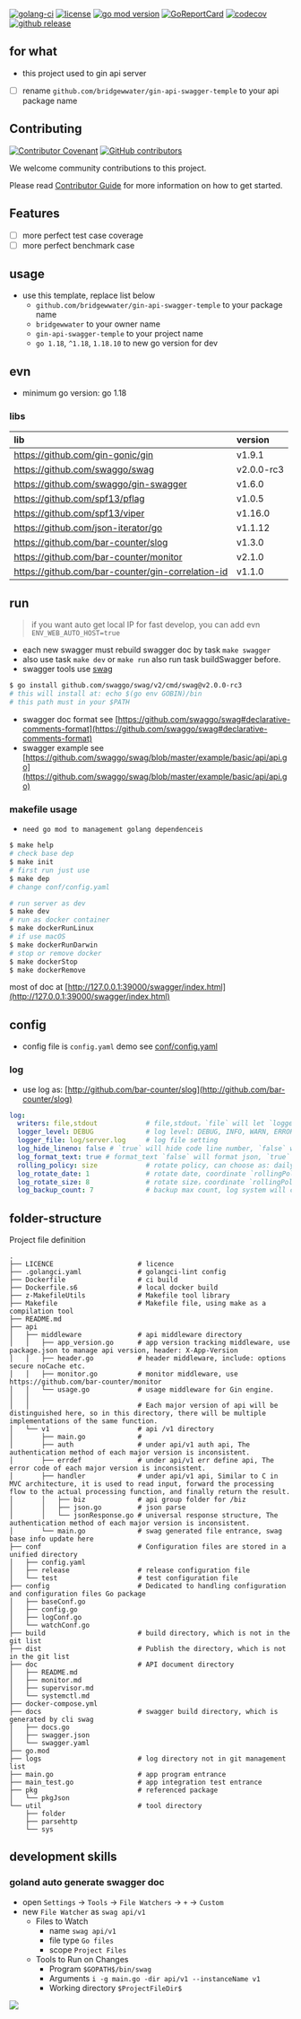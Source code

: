 [![golang-ci](https://github.com/bridgewwater/gin-api-swagger-temple/actions/workflows/golang-ci.yml/badge.svg)](https://github.com/bridgewwater/gin-api-swagger-temple/actions/workflows/golang-ci.yml)
[![license](https://img.shields.io/github/license/bridgewwater/gin-api-swagger-temple)](https://github.com/bridgewwater/gin-api-swagger-temple)
[![go mod version](https://img.shields.io/github/go-mod/go-version/bridgewwater/gin-api-swagger-temple?label=go.mod)](https://github.com/bridgewwater/gin-api-swagger-temple)
[![GoReportCard](https://goreportcard.com/badge/github.com/bridgewwater/gin-api-swagger-temple)](https://goreportcard.com/report/github.com/bridgewwater/gin-api-swagger-temple)
[![codecov](https://codecov.io/gh/bridgewwater/gin-api-swagger-temple/branch/main/graph/badge.svg)](https://codecov.io/gh/bridgewwater/gin-api-swagger-temple)
[![github release](https://img.shields.io/github/v/release/bridgewwater/gin-api-swagger-temple?style=social)](https://github.com/bridgewwater/gin-api-swagger-temple/releases)

## for what

- this project used to gin api server
- [ ] rename `github.com/bridgewwater/gin-api-swagger-temple` to your api package name

## Contributing

[![Contributor Covenant](https://img.shields.io/badge/contributor%20covenant-v1.4-ff69b4.svg)](.github/CONTRIBUTING_DOC/CODE_OF_CONDUCT.md)
[![GitHub contributors](https://img.shields.io/github/contributors/bridgewwater/gin-api-swagger-temple)](https://github.com/bridgewwater/gin-api-swagger-temple/graphs/contributors)

We welcome community contributions to this project.

Please read [Contributor Guide](.github/CONTRIBUTING_DOC/CONTRIBUTING.md) for more information on how to get started.

## Features

- [ ] more perfect test case coverage
- [ ] more perfect benchmark case

## usage

- use this template, replace list below
  - `github.com/bridgewwater/gin-api-swagger-temple` to your package name
  - `bridgewwater` to your owner name
  - `gin-api-swagger-temple` to your project name
  - `go 1.18`, `^1.18`, `1.18.10` to new go version for dev

## evn

- minimum go version: go 1.18

### libs

| lib                                               | version    |
|:--------------------------------------------------|:-----------|
| https://github.com/gin-gonic/gin                  | v1.9.1     |
| https://github.com/swaggo/swag                    | v2.0.0-rc3 |
| https://github.com/swaggo/gin-swagger             | v1.6.0     |
| https://github.com/spf13/pflag                    | v1.0.5     |
| https://github.com/spf13/viper                    | v1.16.0    |
| https://github.com/json-iterator/go               | v1.1.12    |
| https://github.com/bar-counter/slog               | v1.3.0     |
| https://github.com/bar-counter/monitor            | v2.1.0     | 
| https://github.com/bar-counter/gin-correlation-id | v1.1.0     | 

## run

> if you want auto get local IP for fast develop, you can add evn `ENV_WEB_AUTO_HOST=true`

- each new swagger must rebuild swagger doc by task `make swagger`
- also use task `make dev` or `make run` also run task buildSwagger before.
- swagger tools use [swag](https://github.com/swaggo/swag)

```bash
$ go install github.com/swaggo/swag/v2/cmd/swag@v2.0.0-rc3
# this will install at: echo $(go env GOBIN)/bin
# this path must in your $PATH
```

- swagger doc format
  see [https://github.com/swaggo/swag#declarative-comments-format](https://github.com/swaggo/swag#declarative-comments-format)
- swagger example
  see [https://github.com/swaggo/swag/blob/master/example/basic/api/api.go](https://github.com/swaggo/swag/blob/master/example/basic/api/api.go)

### makefile usage

- `need go mod to management golang dependenceis`

```sh
$ make help
# check base dep
$ make init
# first run just use
$ make dep
# change conf/config.yaml

# run server as dev
$ make dev
# run as docker container
$ make dockerRunLinux
# if use macOS
$ make dockerRunDarwin
# stop or remove docker
$ make dockerStop
$ make dockerRemove
```

most of doc at [http://127.0.0.1:39000/swagger/index.html](http://127.0.0.1:39000/swagger/index.html)

## config

- config file is `config.yaml` demo see [conf/config.yaml](conf/config.yaml)

### log

- use log as: [http://github.com/bar-counter/slog](http://github.com/bar-counter/slog)

```yaml
log:
  writers: file,stdout            # file,stdout。`file` will let `logger_file` to file，`stdout` will show at std, most of time use bose
  logger_level: DEBUG             # log level: DEBUG, INFO, WARN, ERROR, FATAL
  logger_file: log/server.log     # log file setting
  log_hide_lineno: false # `true` will hide code line number, `false` will show code line number, default is false
  log_format_text: true # format_text `false` will format json, `true` will out stdout
  rolling_policy: size            # rotate policy, can choose as: daily, size. `daily` store as daily，`size` will save as max
  log_rotate_date: 1              # rotate date, coordinate `rollingPolicy: daily`
  log_rotate_size: 8              # rotate size，coordinate `rollingPolicy: size`
  log_backup_count: 7             # backup max count, log system will compress the log file when log reaches rotate set, this set is max file count
```

## folder-structure

Project file definition

```
.
├── LICENCE                     # licence
├── .golangci.yaml              # golangci-lint config
├── Dockerfile                  # ci build
├── Dockerfile.s6               # local docker build
├── z-MakefileUtils             # Makefile tool library
├── Makefile                    # Makefile file, using make as a compilation tool
├── README.md
├── api
│   ├── middleware              # api middleware directory
│   │   ├── app_version.go      # app version tracking middleware, use package.json to manage api version, header: X-App-Version
│   │   ├── header.go           # header middleware, include: options secure noCache etc.
│   │   ├── monitor.go          # monitor middleware, use https://github.com/bar-counter/monitor
│   │   └── usage.go            # usage middleware for Gin engine.
│   │
│   │                           # Each major version of api will be distinguished here, so in this directory, there will be multiple implementations of the same function.
│   └── v1                      # api /v1 directory
│       ├── main.go             # 
│       ├── auth                # under api/v1 auth api, The authentication method of each major version is inconsistent.
│       ├── errdef              # under api/v1 err define api, The error code of each major version is inconsistent.
│       ├── handler             # under api/v1 api, Similar to C in MVC architecture, it is used to read input, forward the processing flow to the actual processing function, and finally return the result.
│       │   ├── biz             # api group folder for /biz
│       │   ├── json.go         # json parse
│       │   └── jsonResponse.go # universal response structure, The authentication method of each major version is inconsistent.
│       └── main.go             # swag generated file entrance, swag base info update here
├── conf                        # Configuration files are stored in a unified directory
│   ├── config.yaml
│   ├── release                 # release configuration file
│   └── test                    # test configuration file
├── config                      # Dedicated to handling configuration and configuration files Go package
│   ├── baseConf.go
│   ├── config.go
│   ├── logConf.go
│   └── watchConf.go
├── build                       # build directory, which is not in the git list
├── dist                        # Publish the directory, which is not in the git list
├── doc                         # API document directory
│   ├── README.md
│   ├── monitor.md
│   ├── supervisor.md
│   └── systemctl.md
├── docker-compose.yml
├── docs                        # swagger build directory, which is generated by cli swag
│   ├── docs.go
│   ├── swagger.json
│   └── swagger.yaml
├── go.mod
├── logs                        # log directory not in git management list
├── main.go                     # app program entrance
├── main_test.go                # app integration test entrance
├── pkg                         # referenced package
│   └── pkgJson
└── util                        # tool directory
    ├── folder
    ├── parsehttp
    └── sys
```

## development skills

### goland auto generate swagger doc

- open `Settings` -> `Tools` -> `File Watchers` -> `+` -> `Custom`
- new `File Watcher` as `swag api/v1`
  - Files to Watch 
    - name `swag api/v1`
    - file type `Go files`
    - scope `Project Files`
  - Tools to Run on Changes
    - Program `$GOPATH$/bin/swag`
    - Arguments `i -g main.go -dir api/v1 --instanceName v1`
    - Working directory `$ProjectFileDir$`

![](https://github.com/bridgewwater/gin-api-swagger-temple/raw/main/doc/img/goland-swag-auto-v1.png)
